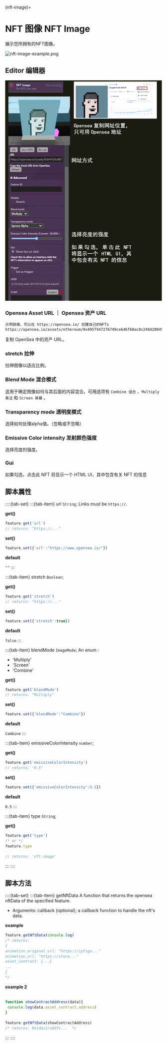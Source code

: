 (nft-image)=
# NFT 图像 NFT Image 

展示您所拥有的NFT图像。

![nft-image-example.png](https://wiki.cryptovoxels.com/nft-image-example.png)

## Editor 编辑器

![nft_image_editor](../../static/img/Features/nft_image_editor.png)

### Opensea Asset URL ｜ Opensea 资产 URL

```{note}
示例链接，可以在 https://opensea.io/ 创建自己的NFTs
https://opensea.io/assets/ethereum/0x495f947276749ce646f68ac8c248420045cb7b5e/112862529825773578657241264150888633317941584966682201326871688929680778330122/
```

复制 OpenSea 中的资产 URL。

### stretch 拉伸

拉伸图像以适应比例。

### Blend Mode 混合模式

这用于确定图像如何与其后面的内容混合。可用选项有 `Combine 组合` 、`Multiply 乘法` 和 `Screen 屏幕` 。

### Transparency mode 透明度模式

选择如何处理alpha值。（忽略或不忽略）

### Emissive Color intensity 发射颜色强度

选择亮度的强度。

### Gui

如果勾选，点击此 NFT 将显示一个 HTML UI，其中包含有关 NFT 的信息

## 脚本属性

::::{tab-set}
:::{tab-item} url
`String`; Links must be `https://`.

**get()**

```js
feature.get('url')
// returns: "https://..."
```

**set()**

```js
feature.set({'url':"https://www.opensea.io/"})
```

**default**

`""`
:::

:::{tab-item} stretch
`Boolean`; 

**get()**

```js
feature.get('stretch')
// returns: "https://..."
```

**set()**

```js
feature.set({'stretch':true})
```

**default**

`false`
:::

:::{tab-item} blendMode
`ImageMode`; An enum :
- 'Multiply'
- 'Screen'
- 'Combine'

**get()**

```js
feature.get('blendMode')
// returns: "Multiply"
```

**set()**

```js
feature.set({'blendMode':"Combine"})
```

**default**

`Combine`
:::

:::{tab-item} emissiveColorIntensity
`number`; 

**get()**

```js
feature.get('emissiveColorIntensity')
// returns: "0.5"
```

**set()**

```js
feature.set({'emissiveColorIntensity':0.5})
```

**default**

`0.5`
:::

:::{tab-item} type
`String`;

**get()**

```js
feature.get('type')
/* or */
feature.type

// returns: 'nft-image'
```
:::
::::

## 脚本方法

::::{tab-set}
:::{tab-item} getNftData
A function that returns the opensea nftData of the specified feature.

- Arguments: callback (optional); a callback function to handle the nft's data.

**example**

```js
feature.getNftData(console.log)
/* returns: 
{
animation_original_url: "https://ipfsga..."
animation_url: "https://stora..."
asset_contract: {...}
...
}
*/
```

**example 2**

```js

function showContractAddress(data){
 console.log(data.asset_contract.address) 
}

feature.getNftData(showContractAddress)
/* returns: 0x1das1rs6dfv...  */

```
:::
::::

